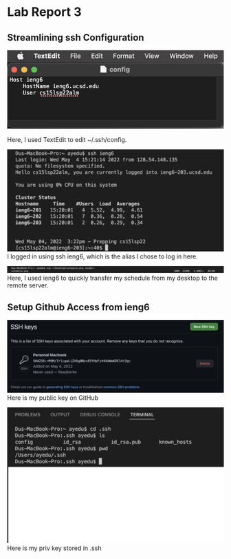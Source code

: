 # Lab Report 3

## Streamlining ssh Configuration
![Image](sshTextEdit.png)

Here, I used TextEdit to edit ~/.ssh/config. 

![Image](sshLogIn.png)
I logged in using ssh ieng6, which is the alias I chose to log in here.

![Image](scpTransfer.png)
Here, I used ieng6 to quickly transfer my schedule from my desktop to the remote server.

## Setup Github Access from ieng6
![Image](pubKeyGH.png)
Here is my public key on GitHub

![Image](privKey.png)
Here is my priv key stored in .ssh

